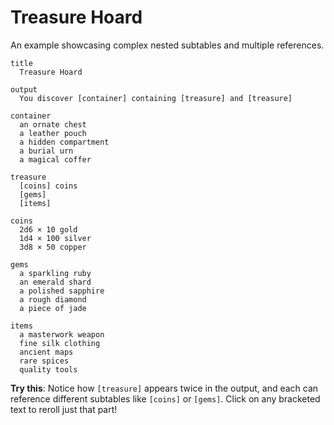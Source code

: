 # Treasure Hoard

An example showcasing complex nested subtables and multiple references.

```perchance
title
  Treasure Hoard

output
  You discover [container] containing [treasure] and [treasure]

container
  an ornate chest
  a leather pouch
  a hidden compartment
  a burial urn
  a magical coffer

treasure
  [coins] coins
  [gems]
  [items]

coins
  2d6 × 10 gold
  1d4 × 100 silver
  3d8 × 50 copper

gems
  a sparkling ruby
  an emerald shard
  a polished sapphire
  a rough diamond
  a piece of jade

items
  a masterwork weapon
  fine silk clothing
  ancient maps
  rare spices
  quality tools
```

**Try this**: Notice how `[treasure]` appears twice in the output, and each can reference different subtables like `[coins]` or `[gems]`. Click on any bracketed text to reroll just that part!
